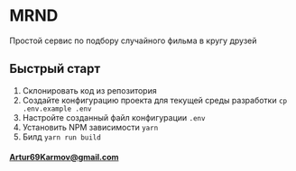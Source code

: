 # MRND

Простой сервис по подбору случайного фильма в кругу друзей

## Быстрый старт

1. Склонировать код из репозитория
2. Создайте конфигурацию проекта для текущей среды разработки `cp .env.example .env`
3. Настройте созданный файл конфигурации `.env`
4. Установить NPM зависимости `yarn`
5. Билд `yarn run build`

#### Artur69Karmov@gmail.com
